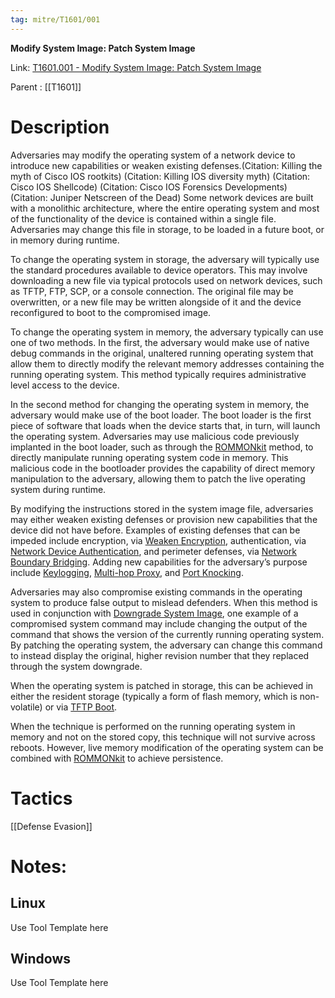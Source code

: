 ```yaml
---
tag: mitre/T1601/001
---
```


**Modify System Image: Patch System Image**

Link: [T1601.001 - Modify System Image: Patch System Image](https://attack.mitre.org/techniques/T1601/001)

Parent : [[T1601]]


# Description

Adversaries may modify the operating system of a network device to introduce new capabilities or weaken existing defenses.(Citation: Killing the myth of Cisco IOS rootkits) (Citation: Killing IOS diversity myth) (Citation: Cisco IOS Shellcode) (Citation: Cisco IOS Forensics Developments) (Citation: Juniper Netscreen of the Dead) Some network devices are built with a monolithic architecture, where the entire operating system and most of the functionality of the device is contained within a single file.  Adversaries may change this file in storage, to be loaded in a future boot, or in memory during runtime.

To change the operating system in storage, the adversary will typically use the standard procedures available to device operators. This may involve downloading a new file via typical protocols used on network devices, such as TFTP, FTP, SCP, or a console connection.  The original file may be overwritten, or a new file may be written alongside of it and the device reconfigured to boot to the compromised image.

To change the operating system in memory, the adversary typically can use one of two methods. In the first, the adversary would make use of native debug commands in the original, unaltered running operating system that allow them to directly modify the relevant memory addresses containing the running operating system.  This method typically requires administrative level access to the device.

In the second method for changing the operating system in memory, the adversary would make use of the boot loader. The boot loader is the first piece of software that loads when the device starts that, in turn, will launch the operating system.  Adversaries may use malicious code previously implanted in the boot loader, such as through the [ROMMONkit](https://attack.mitre.org/techniques/T1542/004) method, to directly manipulate running operating system code in memory.  This malicious code in the bootloader provides the capability of direct memory manipulation to the adversary, allowing them to patch the live operating system during runtime.

By modifying the instructions stored in the system image file, adversaries may either weaken existing defenses or provision new capabilities that the device did not have before. Examples of existing defenses that can be impeded include encryption, via [Weaken Encryption](https://attack.mitre.org/techniques/T1600), authentication, via [Network Device Authentication](https://attack.mitre.org/techniques/T1556/004), and perimeter defenses, via [Network Boundary Bridging](https://attack.mitre.org/techniques/T1599).  Adding new capabilities for the adversary’s purpose include [Keylogging](https://attack.mitre.org/techniques/T1056/001), [Multi-hop Proxy](https://attack.mitre.org/techniques/T1090/003), and [Port Knocking](https://attack.mitre.org/techniques/T1205/001).

Adversaries may also compromise existing commands in the operating system to produce false output to mislead defenders.   When this method is used in conjunction with [Downgrade System Image](https://attack.mitre.org/techniques/T1601/002), one example of a compromised system command may include changing the output of the command that shows the version of the currently running operating system.  By patching the operating system, the adversary can change this command to instead display the original, higher revision number that they replaced through the system downgrade. 

When the operating system is patched in storage, this can be achieved in either the resident storage (typically a form of flash memory, which is non-volatile) or via [TFTP Boot](https://attack.mitre.org/techniques/T1542/005). 

When the technique is performed on the running operating system in memory and not on the stored copy, this technique will not survive across reboots.  However, live memory modification of the operating system can be combined with [ROMMONkit](https://attack.mitre.org/techniques/T1542/004) to achieve persistence. 

# Tactics


[[Defense Evasion]]


# Notes:

## Linux

Use Tool Template here

## Windows

Use Tool Template here